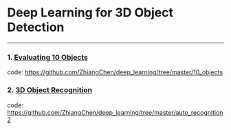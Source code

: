 # Deep Learning for 3D Object Detection
---
### 1. [Evaluating 10 Objects](https://www.youtube.com/watch?v=pJuiyjRpX_0)
code: https://github.com/ZhiangChen/deep_learning/tree/master/10_objects

### 2. [3D Object Recognition](https://www.youtube.com/watch?v=LHCvTDe7kZg)
code: https://github.com/ZhiangChen/deep_learning/tree/master/auto_recognition2
